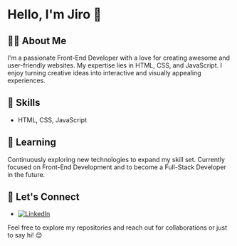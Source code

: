 # Hello, I'm Jiro 👋

## 👨‍💻 About Me

I'm a passionate Front-End Developer with a love for creating awesome and user-friendly websites. My expertise lies in HTML, CSS, and JavaScript. I enjoy turning creative ideas into interactive and visually appealing experiences.

## 🚀 Skills

- HTML, CSS, JavaScript

## 🌱 Learning

Continuously exploring new technologies to expand my skill set. Currently focused on Front-End Development and to become a Full-Stack Developer in the future.

## 🤝 Let's Connect

- [![LinkedIn](https://img.shields.io/badge/LinkedIn-YourProfile-blue)]([your-linkedin-profile-url](https://www.linkedin.com/in/jiro-delfino-1993991b0/))

Feel free to explore my repositories and reach out for collaborations or just to say hi! 😊
